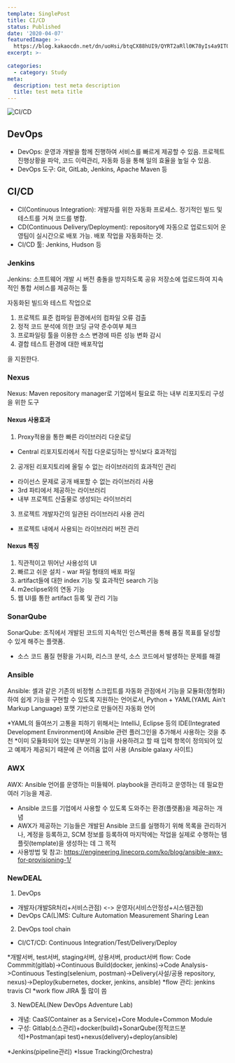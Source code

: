 ```yaml
---
template: SinglePost
title: CI/CD
status: Published
date: '2020-04-07'
featuredImage: >-
  https://blog.kakaocdn.net/dn/uoHsi/btqCX88hUI9/QYRT2aRll0K78yIs4a9IT0/img.png
excerpt: >-
  
categories:
  - category: Study
meta:
  description: test meta description
  title: test meta title
---
```


![CI/CD](https://blog.kakaocdn.net/dn/uoHsi/btqCX88hUI9/QYRT2aRll0K78yIs4a9IT0/img.png)


## DevOps

- DevOps: 운영과 개발을 함께 진행하여 서비스를 빠르게 제공할 수 있음. 프로젝트 진행상황을 파악, 코드 이력관리, 자동화 등을 통해 일의 효율을 높일 수 있음.
- DevOps 도구: Git, GitLab, Jenkins, Apache Maven 등


## CI/CD

- CI(Continuous Integration): 개발자를 위한 자동화 프로세스. 정기적인 빌드 및 테스트를 거쳐 코드를 병합.
- CD(Continuous Delivery/Deployment): repository에 자동으로 업로드되어 운영팀이 실시간으로 배포 가능. 배포 작업을 자동화하는 것.
- CI/CD 툴: Jenkins, Hudson 등



### Jenkins

Jenkins: 소프트웨어 개발 시 버전 충돌을 방지하도록 공유 저장소에 업로드하여 지속적인 통합 서비스를 제공하는 툴

  자동화된 빌드와 테스트 작업으로

  1. 프로젝트 표준 컴파일 환경에서의 컴파일 오류 검출
  2. 정적 코드 분석에 의한 코딩 규약 준수여부 체크
  3. 프로파일링 툴을 이용한 소스 변경에 따른 성능 변화 감시
  4. 결합 테스트 환경에 대한 배포작업

  을 지원한다.



### Nexus

Nexus: Maven repository manager로 기업에서 필요로 하는 내부 리포지토리 구성을 위한 도구

#### Nexus 사용효과

1. Proxy적용을 통한 빠른 라이브러리 다운로딩
  - Central 리포지토리에서 직접 다운로딩하는 방식보다 효과적임

2. 공개된 리포지토리에 올릴 수 없는 라이브러리의 효과적인 관리
  - 라이선스 문제로 공개 배포할 수 없는 라이브러리 사용
  - 3rd 파티에서 제공하는 라이브러리
  - 내부 프로젝트 산출물로 생성되는 라이브러리

3. 프로젝트 개발자간의 일관된 라이브러리 사용 관리
  - 프로젝트 내에서 사용되는 라이브러리 버전 관리

#### Nexus 특징

1. 직관적이고 뛰어난 사용성의 UI
2. 빠르고 쉬운 설치 - war 파일 형태의 배포 파일
3. artifact들에 대한 index 기능 및 효과적인 search 기능
4. m2eclipse와의 연동 기능
5. 웹 UI를 통한 artifact 등록 및 관리 기능


### SonarQube

SonarQube: 조직에서 개발된 코드의 지속적인 인스펙션을 통해 품질 목표를 달성할 수 있게 해주는 플랫폼.
  - 소스 코드 품질 현황을 가시화, 리스크 분석, 소스 코드에서 발생하는 문제를 해결



### Ansible

Ansible: 셸과 같은 기존의 비정형 스크립트를 자동화 관점에서 기능을 모듈화(정형화)하여 쉽게 기능을 구현할 수 있도록 지원하는 언어로서, Python + YAML(YAML Ain’t Markup Language) 포맷 기반으로 만들어진 자동화 언어

*YAML의 들여쓰기 고통을 피하기 위해서는 IntelliJ, Eclipse 등의 IDE(Integrated Development Environment)에 Ansible 관련 플러그인을 추가해서 사용하는 것을 추천
*이미 모듈화되어 있는 대부분의 기능을 사용하려고 할 때 입력 항목이 정의되어 있고 예제가 제공되기 때문에 큰 어려움 없이 사용 (Ansible galaxy 사이트)



### AWX

AWX: Ansible 언어를 운영하는 미들웨어. playbook을 관리하고 운영하는 데 필요한 여러 기능을 제공.
  - Ansible 코드를 기업에서 사용할 수 있도록 도와주는 환경(플랫폼)을 제공하는 개념
  - AWX가 제공하는 기능들은 개발된 Ansible 코드를 실행하기 위해 목록을 관리하거나, 계정을 등록하고, SCM 정보를 등록하여 마지막에는 작업을 실제로 수행하는 템플릿(template)을 생성하는 데 그 목적
  - 사용방법 및 참고: https://engineering.linecorp.com/ko/blog/ansible-awx-for-provisioning-1/



### NewDEAL

1. DevOps
  - 개발자(개발SR처리+서비스관점) <-> 운영자(서비스안정성+시스템관점)
  - DevOps CA(L)MS: Culture Automation Measurement Sharing Lean

2. DevOps tool chain
  - CI/CT/CD: Continuous Integration/Test/Delivery/Deploy

*개발서버, test서버, staging서버, 상용서버, product서버
flow: Code Commmit(gitlab)->Continuous Build(docker, jenkins)->Code Analysis->Continuous Testing(selenium, postman)->Delivery(사설/공용 repository, nexus)->Deploy(kubernetes, docker, jenkins, ansible)
*flow 관리: jenkins travis CI
*work flow JIRA 툴 많이 씀

3. NewDEAL(New DevOps Adventure Lab)

- 개념: CaaS(Container as a Service)+Core Module+Common Module
- 구성: Gitlab(소스관리)+docker(build)+SonarQube(정적코드분석)+Postman(api test)+nexus(delivery)+deploy(ansible)

*Jenkins(pipeline관리)
*Issue Tracking(Orchestra)


